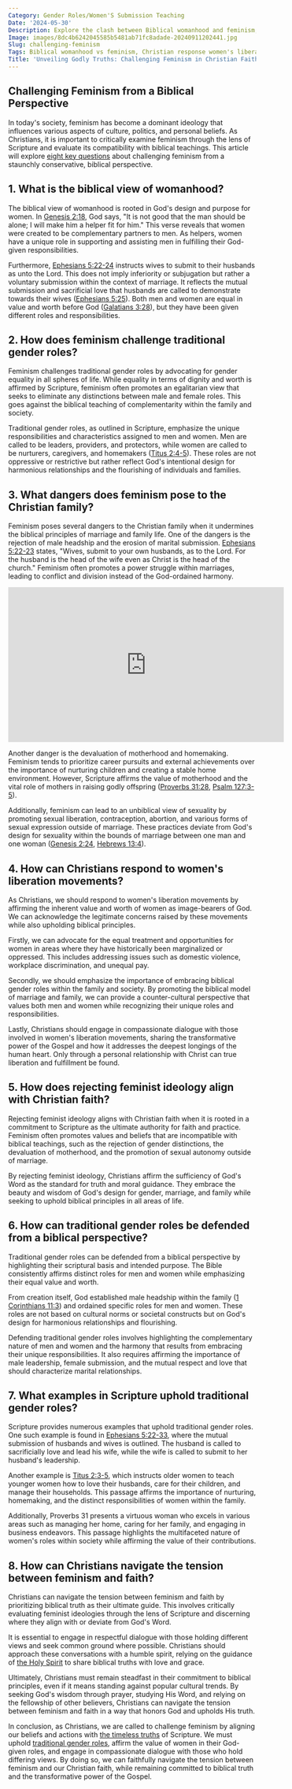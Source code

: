 ```yaml
---
Category: Gender Roles/Women'S Submission Teaching
Date: '2024-05-30'
Description: Explore the clash between Biblical womanhood and feminism, the Christian perspective on women's liberation, and challenges to traditional gender roles in this thought-provoking article on navigating faith amidst feminist ideologies.
Image: images/8dc4b6242045585b5481ab71fc8adade-20240911202441.jpg
Slug: challenging-feminism
Tags: Biblical womanhood vs feminism, Christian response women's liberation, Dangers feminism Christian family, Rejecting feminist ideology faith, Traditional gender roles defense
Title: 'Unveiling Godly Truths: Challenging Feminism in Christian Faith'
---
```


## Challenging Feminism from a Biblical Perspective
In today's society, feminism has become a dominant ideology that influences various aspects of culture, politics, and personal beliefs. As Christians, it is important to critically examine feminism through the lens of Scripture and evaluate its compatibility with biblical teachings. This article will explore [eight key questions](/preserving-traditional-marriage) about challenging feminism from a staunchly conservative, biblical perspective.

## 1. What is the biblical view of womanhood?

The biblical view of womanhood is rooted in God's design and purpose for women. In [Genesis 2:18](https://www.bibleref.com/Genesis/2/Genesis-2-18.html), God says, "It is not good that the man should be alone; I will make him a helper fit for him." This verse reveals that women were created to be complementary partners to men. As helpers, women have a unique role in supporting and assisting men in fulfilling their God-given responsibilities.

Furthermore, [Ephesians 5:22-24](https://www.bibleref.com/Ephesians/5/Ephesians-5-22.html) instructs wives to submit to their husbands as unto the Lord. This does not imply inferiority or subjugation but rather a voluntary submission within the context of marriage. It reflects the mutual submission and sacrificial love that husbands are called to demonstrate towards their wives ([Ephesians 5:25](https://www.bibleref.com/Ephesians/5/Ephesians-5-25.html)). Both men and women are equal in value and worth before God ([Galatians 3:28](https://www.bibleref.com/Galatians/3/Galatians-3-28.html)), but they have been given different roles and responsibilities.

## 2. How does feminism challenge traditional gender roles?

Feminism challenges traditional gender roles by advocating for gender equality in all spheres of life. While equality in terms of dignity and worth is affirmed by Scripture, feminism often promotes an egalitarian view that seeks to eliminate any distinctions between male and female roles. This goes against the biblical teaching of complementarity within the family and society.

Traditional gender roles, as outlined in Scripture, emphasize the unique responsibilities and characteristics assigned to men and women. Men are called to be leaders, providers, and protectors, while women are called to be nurturers, caregivers, and homemakers ([Titus 2:4-5](https://www.bibleref.com/Titus/2/Titus-2-4.html)). These roles are not oppressive or restrictive but rather reflect God's intentional design for harmonious relationships and the flourishing of individuals and families.

## 3. What dangers does feminism pose to the Christian family?

Feminism poses several dangers to the Christian family when it undermines the biblical principles of marriage and family life. One of the dangers is the rejection of male headship and the erosion of marital submission. [Ephesians 5:22-23](https://www.bibleref.com/Ephesians/5/Ephesians-5-22.html) states, "Wives, submit to your own husbands, as to the Lord. For the husband is the head of the wife even as Christ is the head of the church." Feminism often promotes a power struggle within marriages, leading to conflict and division instead of the God-ordained harmony.


<iframe width="560" height="315" src="https://www.youtube.com/embed/MVUeUtpmCS4" frameborder="0" allow="autoplay; encrypted-media" allowfullscreen></iframe>


Another danger is the devaluation of motherhood and homemaking. Feminism tends to prioritize career pursuits and external achievements over the importance of nurturing children and creating a stable home environment. However, Scripture affirms the value of motherhood and the vital role of mothers in raising godly offspring ([Proverbs 31:28](https://www.bibleref.com/Proverbs/31/Proverbs-31-28.html), [Psalm 127:3-5](https://www.bibleref.com/Psalm/127/Psalm-127-3.html)).

Additionally, feminism can lead to an unbiblical view of sexuality by promoting sexual liberation, contraception, abortion, and various forms of sexual expression outside of marriage. These practices deviate from God's design for sexuality within the bounds of marriage between one man and one woman ([Genesis 2:24](https://www.bibleref.com/Genesis/2/Genesis-2-24.html), [Hebrews 13:4](https://www.bibleref.com/Hebrews/13/Hebrews-13-4.html)).

## 4. How can Christians respond to women's liberation movements?

As Christians, we should respond to women's liberation movements by affirming the inherent value and worth of women as image-bearers of God. We can acknowledge the legitimate concerns raised by these movements while also upholding biblical principles.

Firstly, we can advocate for the equal treatment and opportunities for women in areas where they have historically been marginalized or oppressed. This includes addressing issues such as domestic violence, workplace discrimination, and unequal pay.

Secondly, we should emphasize the importance of embracing biblical gender roles within the family and society. By promoting the biblical model of marriage and family, we can provide a counter-cultural perspective that values both men and women while recognizing their unique roles and responsibilities.

Lastly, Christians should engage in compassionate dialogue with those involved in women's liberation movements, sharing the transformative power of the Gospel and how it addresses the deepest longings of the human heart. Only through a personal relationship with Christ can true liberation and fulfillment be found.

## 5. How does rejecting feminist ideology align with Christian faith?

Rejecting feminist ideology aligns with Christian faith when it is rooted in a commitment to Scripture as the ultimate authority for faith and practice. Feminism often promotes values and beliefs that are incompatible with biblical teachings, such as the rejection of gender distinctions, the devaluation of motherhood, and the promotion of sexual autonomy outside of marriage.

By rejecting feminist ideology, Christians affirm the sufficiency of God's Word as the standard for truth and moral guidance. They embrace the beauty and wisdom of God's design for gender, marriage, and family while seeking to uphold biblical principles in all areas of life.

## 6. How can traditional gender roles be defended from a biblical perspective?

Traditional gender roles can be defended from a biblical perspective by highlighting their scriptural basis and intended purpose. The Bible consistently affirms distinct roles for men and women while emphasizing their equal value and worth.

From creation itself, God established male headship within the family ([1 Corinthians 11:3](https://www.bibleref.com/1-Corinthians/11/1-Corinthians-11-3.html)) and ordained specific roles for men and women. These roles are not based on cultural norms or societal constructs but on God's design for harmonious relationships and flourishing.

Defending traditional gender roles involves highlighting the complementary nature of men and women and the harmony that results from embracing their unique responsibilities. It also requires affirming the importance of male leadership, female submission, and the mutual respect and love that should characterize marital relationships.

## 7. What examples in Scripture uphold traditional gender roles?

Scripture provides numerous examples that uphold traditional gender roles. One such example is found in [Ephesians 5:22-33](https://www.bibleref.com/Ephesians/5/Ephesians-5-22.html), where the mutual submission of husbands and wives is outlined. The husband is called to sacrificially love and lead his wife, while the wife is called to submit to her husband's leadership.

Another example is [Titus 2:3-5](https://www.bibleref.com/Titus/2/Titus-2-3.html), which instructs older women to teach younger women how to love their husbands, care for their children, and manage their households. This passage affirms the importance of nurturing, homemaking, and the distinct responsibilities of women within the family.

Additionally, Proverbs 31 presents a virtuous woman who excels in various areas such as managing her home, caring for her family, and engaging in business endeavors. This passage highlights the multifaceted nature of women's roles within society while affirming the value of their contributions.

## 8. How can Christians navigate the tension between feminism and faith?

Christians can navigate the tension between feminism and faith by prioritizing biblical truth as their ultimate guide. This involves critically evaluating feminist ideologies through the lens of Scripture and discerning where they align with or deviate from God's Word.

It is essential to engage in respectful dialogue with those holding different views and seek common ground where possible. Christians should approach these conversations with a humble spirit, relying on the guidance of [the Holy Spirit](/prayers-to-pray-for-others) to share biblical truths with love and grace.

Ultimately, Christians must remain steadfast in their commitment to biblical principles, even if it means standing against popular cultural trends. By seeking God's wisdom through prayer, studying His Word, and relying on the fellowship of other believers, Christians can navigate the tension between feminism and faith in a way that honors God and upholds His truth.

In conclusion, as Christians, we are called to challenge feminism by aligning our beliefs and actions with [the timeless truths](/reviving-christian-traditions) of Scripture. We must uphold [traditional gender roles](/countering-feminist-ideology), affirm the value of women in their God-given roles, and engage in compassionate dialogue with those who hold differing views. By doing so, we can faithfully navigate the tension between feminism and our Christian faith, while remaining committed to biblical truth and the transformative power of the Gospel.